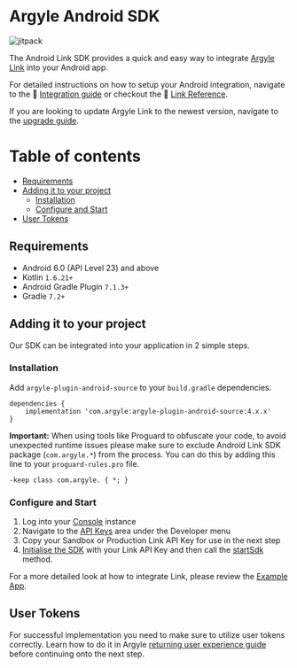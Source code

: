 # Argyle Android SDK
![jitpack](https://img.shields.io/jitpack/v/github/argyle-systems/argyle-plugin-android-source?style=for-the-badge)

The Android Link SDK provides a quick and easy way to integrate [Argyle Link](https://argyle.io/docs/argyle-link) into your Android app.

For detailed instructions on how to setup your Android integration, navigate to the :blue_book: [Integration guide](https://docs.argyle.com/guides/docs/android) or checkout the :file_folder: [Link Reference](https://docs.argyle.com/guides/reference/link-reference-overview).

If you are looking to update Argyle Link to the newest version, navigate to the [upgrade guide](https://github.com/argyle-systems/argyle-link-android/blob/master/UPGRADING.md).


# Table of contents
- [Requirements](#requirements)
- [Adding it to your project](#installation)
    - [Installation](#install)
    - [Configure and Start](#configure)
- [User Tokens](#usertokens)

## Requirements <a name="requirements"></a>

- Android 6.0 (API Level 23) and above
- Kotlin `1.6.21+`
- Android Gradle Plugin `7.1.3+`
- Gradle `7.2+`

## Adding it to your project <a name="installation"></a>
Our SDK can be integrated into your application in 2 simple steps.

### Installation  <a name="install"></a>
Add `argyle-plugin-android-source` to your `build.gradle` dependencies.
```  
dependencies {  
    implementation 'com.argyle:argyle-plugin-android-source:4.x.x'
}  
```  
**Important:** When using tools like Proguard to obfuscate your code, to avoid unexpected runtime issues please make sure to exclude Android Link SDK package (`com.argyle.*`) from the process. You can do this by adding this line to your `proguard-rules.pro` file.
```  
-keep class com.argyle. { *; }  
```  

### Configure and Start  <a name="configure"></a>

1. Log into your [Console](https://console.argyle.com/api-keys) instance
2. Navigate to the [API Keys](https://console.argyle.com/api-keys) area under the Developer menu
3. Copy your Sandbox or Production Link API Key for use in the next step
4. [Initialise the SDK](https://github.com/argyle-systems/argyle-link-android/blob/e8e507d7169e1226804b3b744761f67c3d89f28d/app/src/main/java/com/argyleexample/MainActivity.kt#L57) with your Link API Key and then call the [startSdk](https://github.com/argyle-systems/argyle-link-android/blob/e8e507d7169e1226804b3b744761f67c3d89f28d/app/src/main/java/com/argyleexample/MainActivity.kt#L58) method.

For a more detailed look at how to integrate Link, please review the  [Example App](https://github.com/argyle-systems/argyle-link-android/blob/master/app/src/main/java/com/argyleexample/MainActivity.kt).

## User Tokens <a name="usertokens"></a>
For successful implementation you need to make sure to utilize user tokens correctly. Learn how to do it in Argyle [returning user experience guide](https://argyle.com/docs/products/returning-users-experience) before continuing onto the next step.  
